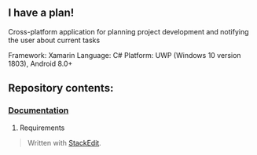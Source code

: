 ﻿## I have a plan!

Cross-platform application for planning project development and notifying the user about current tasks

Framework: Xamarin
Language: C#
Platform: UWP (Windows 10 version 1803), Android 8.0+

## Repository contents:

### [Documentation](documents)<br>
1. Requirements


> Written with [StackEdit](https://stackedit.io/).
